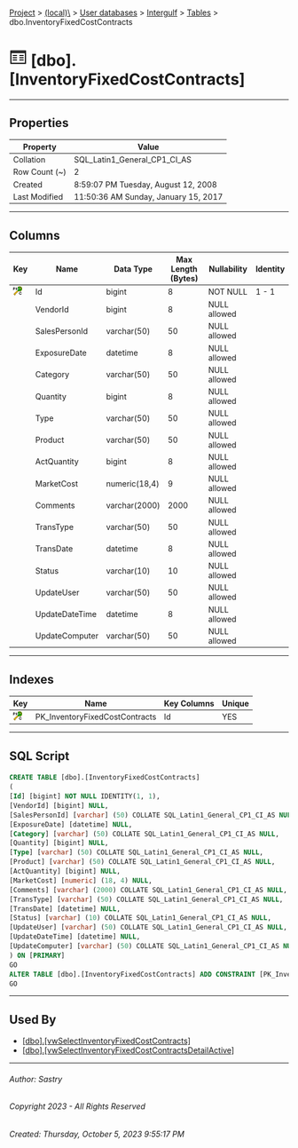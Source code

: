 #### 

[Project](../../../../index.md) > [(local)\\](../../../index.md) > [User databases](../../index.md) > [Intergulf](../index.md) > [Tables](Tables.md) > dbo.InventoryFixedCostContracts

# ![Tables](../../../../Images/Table32.png) [dbo].[InventoryFixedCostContracts]

---

## <a name="#properties"></a>Properties

| Property | Value |
|---|---|
| Collation | SQL_Latin1_General_CP1_CI_AS |
| Row Count (~) | 2 |
| Created | 8:59:07 PM Tuesday, August 12, 2008 |
| Last Modified | 11:50:36 AM Sunday, January 15, 2017 |


---

## <a name="#columns"></a>Columns

| Key | Name | Data Type | Max Length (Bytes) | Nullability | Identity |
|---|---|---|---|---|---|
| [![Cluster Primary Key PK_InventoryFixedCostContracts: Id](../../../../Images/pkcluster.png)](#indexes) | Id | bigint | 8 | NOT NULL | 1 - 1 |
|  | VendorId | bigint | 8 | NULL allowed |  |
|  | SalesPersonId | varchar(50) | 50 | NULL allowed |  |
|  | ExposureDate | datetime | 8 | NULL allowed |  |
|  | Category | varchar(50) | 50 | NULL allowed |  |
|  | Quantity | bigint | 8 | NULL allowed |  |
|  | Type | varchar(50) | 50 | NULL allowed |  |
|  | Product | varchar(50) | 50 | NULL allowed |  |
|  | ActQuantity | bigint | 8 | NULL allowed |  |
|  | MarketCost | numeric(18,4) | 9 | NULL allowed |  |
|  | Comments | varchar(2000) | 2000 | NULL allowed |  |
|  | TransType | varchar(50) | 50 | NULL allowed |  |
|  | TransDate | datetime | 8 | NULL allowed |  |
|  | Status | varchar(10) | 10 | NULL allowed |  |
|  | UpdateUser | varchar(50) | 50 | NULL allowed |  |
|  | UpdateDateTime | datetime | 8 | NULL allowed |  |
|  | UpdateComputer | varchar(50) | 50 | NULL allowed |  |


---

## <a name="#indexes"></a>Indexes

| Key | Name | Key Columns | Unique |
|---|---|---|---|
| [![Cluster Primary Key PK_InventoryFixedCostContracts: Id](../../../../Images/pkcluster.png)](#indexes) | PK_InventoryFixedCostContracts | Id | YES |


---

## <a name="#sqlscript"></a>SQL Script

```sql
CREATE TABLE [dbo].[InventoryFixedCostContracts]
(
[Id] [bigint] NOT NULL IDENTITY(1, 1),
[VendorId] [bigint] NULL,
[SalesPersonId] [varchar] (50) COLLATE SQL_Latin1_General_CP1_CI_AS NULL,
[ExposureDate] [datetime] NULL,
[Category] [varchar] (50) COLLATE SQL_Latin1_General_CP1_CI_AS NULL,
[Quantity] [bigint] NULL,
[Type] [varchar] (50) COLLATE SQL_Latin1_General_CP1_CI_AS NULL,
[Product] [varchar] (50) COLLATE SQL_Latin1_General_CP1_CI_AS NULL,
[ActQuantity] [bigint] NULL,
[MarketCost] [numeric] (18, 4) NULL,
[Comments] [varchar] (2000) COLLATE SQL_Latin1_General_CP1_CI_AS NULL,
[TransType] [varchar] (50) COLLATE SQL_Latin1_General_CP1_CI_AS NULL,
[TransDate] [datetime] NULL,
[Status] [varchar] (10) COLLATE SQL_Latin1_General_CP1_CI_AS NULL,
[UpdateUser] [varchar] (50) COLLATE SQL_Latin1_General_CP1_CI_AS NULL,
[UpdateDateTime] [datetime] NULL,
[UpdateComputer] [varchar] (50) COLLATE SQL_Latin1_General_CP1_CI_AS NULL
) ON [PRIMARY]
GO
ALTER TABLE [dbo].[InventoryFixedCostContracts] ADD CONSTRAINT [PK_InventoryFixedCostContracts] PRIMARY KEY CLUSTERED ([Id]) ON [PRIMARY]
GO

```


---

## <a name="#usedby"></a>Used By

* [[dbo].[vwSelectInventoryFixedCostContracts]](../Views/dbo_vwSelectInventoryFixedCostContracts.md)
* [[dbo].[vwSelectInventoryFixedCostContractsDetailActive]](../Views/dbo_vwSelectInventoryFixedCostContractsDetailActive.md)


---

###### Author:  Sastry

###### Copyright 2023 - All Rights Reserved

###### Created: Thursday, October 5, 2023 9:55:17 PM

